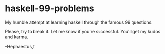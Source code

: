 haskell-99-problems
===================

My humble attempt at learning haskell through the famous 99 questions.

Please, try to break it. Let me know if you're successful. You'll get my kudos and karma.

-Hephaestus_t
